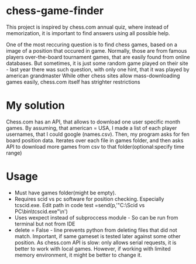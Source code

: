 # chess-game-finder

This project is inspired by chess.com annual quiz, where instead of memorization, it is important to find answers using all possible help.

One of the most reccuring question is to find chess games, based on a image of a position that occured in game.
Normally, those are from famous players over-the-board tournament games, that are easily found from online databases.
But sometimes, it is just some random game played on their site - last year there was such question, with only one hint, that it was played by american grandmaster
While other chess sites allow mass-downloading games easily, chess.com itself has strighter restrictions

# My solution

Chess.com has an API, that allows to download one user specific month games.
By assuming, that american = USA, I made a list of each player usernames, that I could google (names.csv).
Then, my program asks for fen board position data. Iterates over each file in games folder, and then asks API to download more games from csv to that folder(optional:specify time range)

# Usage

* Must have games folder(might be empty).
* Requires scid vs pc software for position checking. Especially tcscid.exe. Edit path in code test =send(p,'"C:\\Scid vs PC\\bin\\tcscid.exe"\n')
* Uses wexpect instead of subproccess module - So can be run from terminal but not from IDE
* delete = False - line prevents python from deleting files that did not match. Important, if same gameset is tested later against some other position. As chess.com API is slow: only allows serial requests, it is better to work with local games. However, if working with limited memory environment, it might be better to change it.
